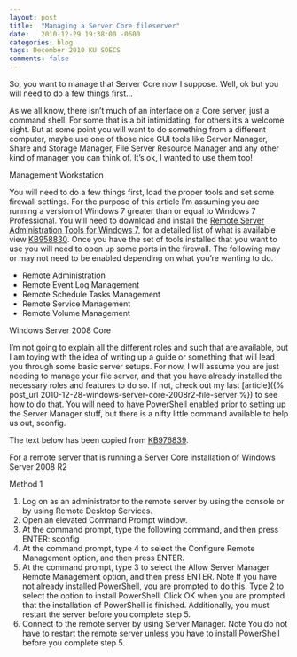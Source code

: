 ```yaml
---
layout: post
title:  "Managing a Server Core fileserver"
date:   2010-12-29 19:38:00 -0600
categories: blog
tags: December 2010 KU SOECS
comments: false
---
```

So, you want to manage that Server Core now I suppose. Well, ok but you will need to do a few things first…

As we all know, there isn’t much of an interface on a Core server, just a command shell. For some that is a bit intimidating, for others it’s a welcome sight. But at some point you will want to do something from a different computer, maybe use one of those nice GUI tools like Server Manager, Share and Storage Manager, File Server Resource Manager and any other kind of manager you can think of. It’s ok, I wanted to use them too!

Management Workstation

You will need to do a few things first, load the proper tools and set some firewall settings. For the purpose of this article I’m assuming you are running a version of Windows 7 greater than or equal to Windows 7 Professional. You will need to download and install the [Remote Server Administration Tools for Windows 7](http://www.microsoft.com/downloads/en/details.aspx?FamilyID=7d2f6ad7-656b-4313-a005-4e344e43997d&displaylang=en), for a detailed list of what is available view [KB958830](http://support.microsoft.com/kb/958830/en-us). Once you have the set of tools installed that you want to use you will need to open up some ports in the firewall. The following may or may not need to be enabled depending on what you’re wanting to do.

* Remote Administration
* Remote Event Log Management
* Remote Schedule Tasks Management
* Remote Service Management
* Remote Volume Management

Windows Server 2008 Core

I’m not going to explain all the different roles and such that are available, but I am toying with the idea of writing up a guide or something that will lead you through some basic server setups. For now, I will assume you are just needing to manage your file server, and that you have already installed the necessary roles and features to do so. If not, check out my last [article]({% post_url 2010-12-28-windows-server-core-2008r2-file-server %}) to see how to do that. You will need to have PowerShell enabled prior to setting up the Server Manager stuff, but there is a nifty little command available to help us out, sconfig.

The text below has been copied from [KB976839](http://support.microsoft.com/kb/976839).

For a remote server that is running a Server Core installation of Windows Server 2008 R2

Method 1

1. Log on as an administrator to the remote server by using the console or by using Remote Desktop Services.
2. Open an elevated Command Prompt window.
3. At the command prompt, type the following command, and then press ENTER: sconfig
4. At the command prompt, type 4 to select the Configure Remote Management option, and then press ENTER.
5. At the command prompt, type 3 to select the Allow Server Manager Remote Management option, and then press ENTER. Note If you have not already installed PowerShell, you are prompted to do this. Type 2 to select the option to install PowerShell. Click OK when you are prompted that the installation of PowerShell is finished. Additionally, you must restart the server before you complete step 5.
6. Connect to the remote server by using Server Manager. Note You do not have to restart the remote server unless you have to install PowerShell before you complete step 5.
